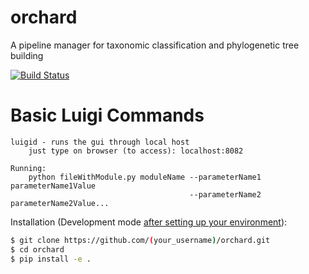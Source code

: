 # orchard
A pipeline manager for taxonomic classification and phylogenetic tree building

[![Build Status](https://travis-ci.org/acgt-tax-consultants/orchard.svg?branch=master)](https://travis-ci.org/acgt-tax-consultants/orchard)


# Basic Luigi Commands

```
luigid - runs the gui through local host
    just type on browser (to access): localhost:8082

Running:
    python fileWithModule.py moduleName --parameterName1 parameterName1Value
                                        --parameterName2 parameterName2Value...
```


Installation (Development mode [after setting up your environment](https://github.com/acgt-tax-consultants/gitting-started)):
```bash
$ git clone https://github.com/(your_username)/orchard.git
$ cd orchard
$ pip install -e .
```

